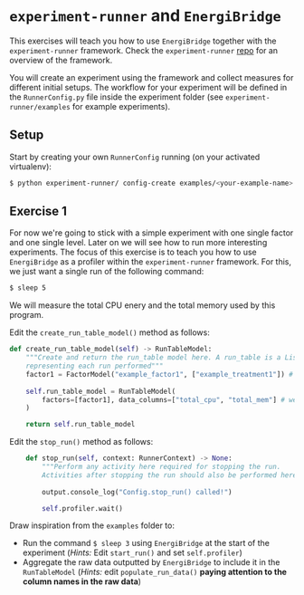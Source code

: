 # `experiment-runner` and `EnergiBridge`

This exercises will teach you how to use `EnergiBridge` together with the `experiment-runner` framework. Check the `experiment-runner` [repo](https://github.com/S2-group/experiment-runner/tree/master) for an overview of the framework. 

You will create an experiment using the framework and collect measures for different initial setups. The workflow for your experiment will be defined in the `RunnerConfig.py` file inside the experiment folder (see `experiment-runner/examples` for example experiments). 
## Setup
Start by creating your own `RunnerConfig` running (on your activated virtualenv):

```bash
$ python experiment-runner/ config-create examples/<your-example-name>
```
## Exercise 1
For now we're going to stick with a simple experiment with one single factor and one single level. Later on 
we will see how to run more interesting experiments. The focus of this exercise is to teach you how to use `EnergiBridge` as a profiler within the `experiment-runner` framework. For this, we just want a single run of 
the following command:

```bash
$ sleep 5
```
We will measure the total CPU enery and the total memory used by this program.

Edit the `create_run_table_model()` method as follows:
```python
def create_run_table_model(self) -> RunTableModel:
    """Create and return the run_table model here. A run_table is a List (rows) of tuples (columns),
    representing each run performed"""
    factor1 = FactorModel("example_factor1", ["example_treatment1"]) # just one factor with one level
    
    self.run_table_model = RunTableModel(
        factors=[factor1], data_columns=["total_cpu", "total_mem"] # we want to measure toatl cpu and memory
    )

    return self.run_table_model
```

Edit the `stop_run()` method as follows:
```python
    def stop_run(self, context: RunnerContext) -> None:
        """Perform any activity here required for stopping the run.
        Activities after stopping the run should also be performed here."""
        
        output.console_log("Config.stop_run() called!")

        self.profiler.wait()


```

Draw inspiration from the `examples` folder to:
- Run the command `$ sleep 3` using `EnergiBridge` at the start of the experiment (*Hints:* Edit `start_run()` and set `self.profiler`)
- Aggregate the raw data outputted by `EnergiBridge` to include it in the `RunTableModel` (*Hints:* edit `populate_run_data()` **paying attention to the column names in the raw data**)